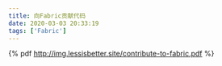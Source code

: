 ```yaml
---
title: 向Fabric贡献代码 
date: 2020-03-03 20:33:19
tags: ['Fabric']
---
```



{% pdf http://img.lessisbetter.site/contribute-to-fabric.pdf %}
